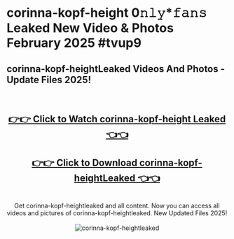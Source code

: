 # corinna-kopf-height 0𝚗𝚕𝚢*𝚏𝚊𝚗𝚜 Leaked New Video & Photos February 2025 #tvup9

<h2>corinna-kopf-heightLeaked Videos And Photos - Update Files 2025!</h2>
<br>
<div align="center">
<h2><a href="https://mediaupload.pro?title=corinna-kopf-height&ref=11F" rel="nofollow">👉👉 Click to Watch corinna-kopf-height Leaked 👈👈</a></h2>
<h2><a href="https://mediaupload.pro?title=corinna-kopf-height&ref=11F" rel="nofollow">👉👉 Click to Download corinna-kopf-heightLeaked 👈👈</a></h2>
<br>
Get corinna-kopf-heightleaked and all content. Now you can access all videos and pictures of corinna-kopf-heightleaked. New Updated Files 2025!
<br>
<br>
<a href="https://mediaupload.pro?title=corinna-kopf-height&ref=11F" rel="nofollow" data-target="animated-image.originalLink"><img src="https://i.ibb.co/Gkj2r4b/banner.png" alt="corinna-kopf-heightleaked" style="max-width: 100%; display: inline-block;" data-target="animated-image.originalImage"></a>
</div>
<br>

